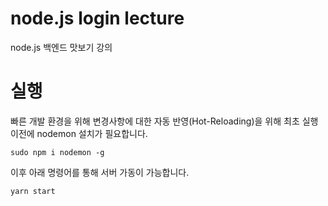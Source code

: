 # node.js login lecture

node.js 백엔드 맛보기 강의

# 실행

빠른 개발 환경을 위해 변경사항에 대한 자동 반영(Hot-Reloading)을 위해
최초 실행 이전에 nodemon 설치가 필요합니다.

`sudo npm i nodemon -g`

이후 아래 명령어를 통해 서버 가동이 가능합니다.

`yarn start`

